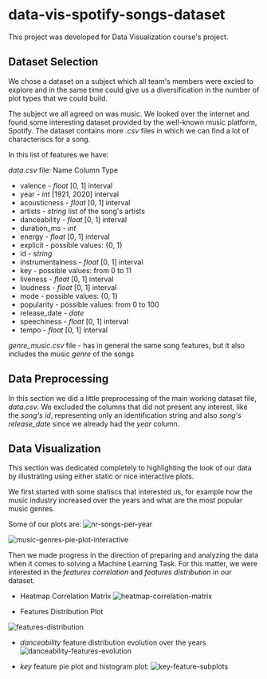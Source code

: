 # data-vis-spotify-songs-dataset

This project was developed for Data Visualization course's project.

## Dataset Selection
We chose a dataset on a subject which all team's members were excied to explore and in the same time could give us a diversification in the number of plot types that we could build.

The subject we all agreed on was music. We looked over the internet and found some interesting dataset provided by the well-known music platform, Spotify.
The dataset contains more *.csv* files in which we can find a lot of characteriscs for a song.

In this list of features we have:

*data.csv* file:
Name Column Type
*   valence - *float* \[0, 1] interval
*   year - *int* \[1921, 2020] interval
*   acousticness - *float* \[0, 1] interval
*   artists - *string* list of the song's artists
*   danceability - *float* \[0, 1] interval
*   duration_ms - *int*
*   energy - *float* \[0, 1] interval
*   explicit - possible values: {0, 1}
*   id - *string*
*   instrumentalness - *float* \[0, 1] interval
*   key - possible values: from 0 to 11
*   liveness - *float* \[0, 1] interval
*   loudness - *float* \[0, 1] interval
*   mode - possible values: {0, 1}
*   popularity - possible values: from 0 to 100
*   release_date - *date*
*   speechiness - *float* \[0, 1] interval
*   tempo - *float* \[0, 1] interval

*genre_music.csv* file - has in general the same song features, but it also includes the music *genre* of the songs 


## Data Preprocessing
In this section we did a little preprocessing of the main working dataset file, *data.csv*. We excluded the columns that did not present any interest, like the *song's id*, representing only an identification string and also *song's release_date* since we already had the *year* column.


## Data Visualization
This section was dedicated completely to highlighting the look of our data by illustrating using either static or nice interactive plots.

We first started with some statiscs that interested us, for example how the music industry increased over the years and what are the most popular music genres.

Some of our plots are:
![nr-songs-per-year](https://user-images.githubusercontent.com/48510687/168493691-b22c5a04-03cd-47ed-b417-9e2fd443e4fa.PNG)

![music-genres-pie-plot-interactive](https://user-images.githubusercontent.com/48510687/168493710-9a2ae0ed-33aa-4784-aaef-7397553ad7bc.png)

Then we made progress in the direction of preparing and analyzing the data when it comes to solving a Machine Learning Task. For this matter, we were interested in the *features correlation* and *features distribution* in our dataset.

* Heatmap Correlation Matrix
![heatmap-correlation-matrix](https://user-images.githubusercontent.com/48510687/168493806-ea5abc40-2748-41e4-82f7-6e5dcc3d1a7f.PNG)

* Features Distribution Plot

![features-distribution](https://user-images.githubusercontent.com/48510687/168493871-16b9e915-cb50-47c5-b2e0-fba24eb52365.PNG)

* *danceability* feature distribution evolution over the years
![danceability-features-evolution](https://user-images.githubusercontent.com/48510687/168493929-5e6a778b-5ce1-44b8-ac75-0f29b53675e5.PNG)

* *key* feature pie plot and histogram plot:
![key-feature-subplots](https://user-images.githubusercontent.com/48510687/168493991-9e27788a-4fc0-492f-87fa-265ff5494b6f.png)
